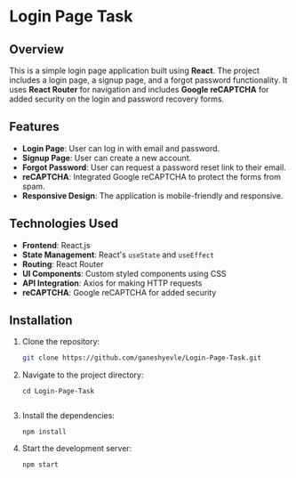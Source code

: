 # Login Page Task

## Overview

This is a simple login page application built using **React**. The project includes a login page, a signup page, and a forgot password functionality. It uses **React Router** for navigation and includes **Google reCAPTCHA** for added security on the login and password recovery forms.

## Features

- **Login Page**: User can log in with email and password.
- **Signup Page**: User can create a new account.
- **Forgot Password**: User can request a password reset link to their email.
- **reCAPTCHA**: Integrated Google reCAPTCHA to protect the forms from spam.
- **Responsive Design**: The application is mobile-friendly and responsive.

## Technologies Used

- **Frontend**: React.js
- **State Management**: React's `useState` and `useEffect`
- **Routing**: React Router
- **UI Components**: Custom styled components using CSS
- **API Integration**: Axios for making HTTP requests
- **reCAPTCHA**: Google reCAPTCHA for added security

## Installation

1. Clone the repository:
   ```bash
   git clone https://github.com/ganeshyevle/Login-Page-Task.git

2. Navigate to the project directory:
   ```
   cd Login-Page-Task


3. Install the dependencies:
   ```
   npm install

4. Start the development server:
   ```
   npm start



